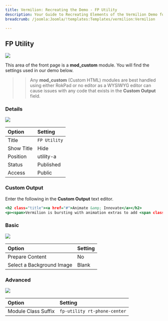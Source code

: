 ```yaml
---
title: Vermilion: Recreating the Demo - FP Utility
description: Your Guide to Recreating Elements of the Vermilion Demo for Joomla
breadcrumb: /joomla:Joomla/!templates:Templates/vermilion:Vermilion

---
```


FP Utility
-----

![][demo]

This area of the front page is a **mod_custom** module. You will find the settings used in our demo below.

>> Any **mod_custom** (Custom HTML) modules are best handled using either RokPad or no editor as a WYSIWYG editor can cause issues with any code that exists in the **Custom Output** field.

### Details

![][demo2]

| Option      | Setting      |
| :---------- | :----------  |
| Title       | `FP Utility` |
| Show Title  | Hide         |
| Position    | utility-a    |
| Status      | Published    |
| Access      | Public       |

### Custom Output

Enter the following in the **Custom Output** text editor.

~~~ .html
<h2 class="title"><a href="#">Animate &amp; Innovate</a></h2>
<p><span>Vermilion is bursting with animation extras to add <span class="hidden-tablet">character and </span>depth<span class="visible-large"> to your site</span></span>.</p>
~~~

### Basic

![][demo3]

| Option                    | Setting     |
| :----------               | :---------- |
| Prepare Content           | No          |
| Select a Background Image | Blank       |

### Advanced

![][demo4]

| Option              | Setting                      |
| :----------         | :----------                  |
| Module Class Suffix | `fp-utility rt-phone-center` |

[demo]: assets/demo_2.jpeg
[demo2]: assets/demo_2a.jpeg
[demo3]: assets/demo_2b.jpeg
[demo4]: assets/demo_2c.jpeg
